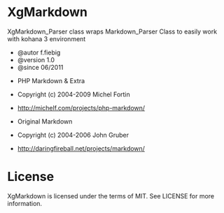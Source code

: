 # XgMarkdown

XgMarkdown_Parser class wraps Markdown_Parser Class to easily work with kohana 3 environment

- @autor       f.fiebig <webpiraten>
- @version     1.0
- @since       06/2011

 *  PHP Markdown & Extra
 *  Copyright (c) 2004-2009 Michel Fortin
 *  <http://michelf.com/projects/php-markdown/>

 *  Original Markdown
 *  Copyright (c) 2004-2006 John Gruber
 *  <http://daringfireball.net/projects/markdown/>

# License

XgMarkdown is licensed under the terms of MIT. See LICENSE for more information.